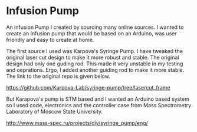 # Infusion Pump
An infusion Pump I created by sourcing many online sources. I wanted to create an Infusion pump that would be based on an Arduino, was user friendly and easy to create at home.  

The first source I used was Karpova's Syringe Pump. I have tweaked the original laser cut design to make it more robust and stable. The original design had only one guding rod. This made it very unstable in my testing and oeprations. Ergo, I added another guiding rod to make it more stable. The link to the original repo is given below.

https://github.com/Karpova-Lab/syringe-pump/tree/lasercut_frame

But Karapova's pump is STM based and I wanted an Arduino based system so I used code, electronics and the controller case from Mass Spectrometry Laboratory of Moscow State University.

http://www.mass-spec.ru/projects/diy/syringe_pump/eng/


